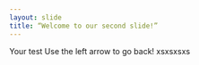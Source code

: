 ```yaml
---
layout: slide
title: “Welcome to our second slide!”
---
```

Your test
Use the left arrow to go back!
xsxsxsxs
